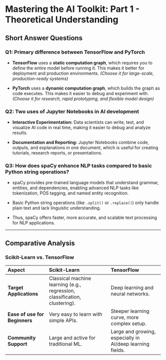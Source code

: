 <!-- This file contains the written answers for Part 1 of the assignment. -->

# Mastering the AI Toolkit: Part 1 - Theoretical Understanding

## Short Answer Questions

### Q1: Primary difference between TensorFlow and PyTorch

*   **TensorFlow** uses a **static computation graph**, which requires you to define the entire model before running it. This makes it better for deployment and production environments.
    *(Choose it for large-scale, production-ready systems)*

*   **PyTorch** uses a **dynamic computation graph**, which builds the graph as code executes. This makes it easier to debug and experiment with.
    *(Choose it for research, rapid prototyping, and flexible model design)*

### Q2: Two uses of Jupyter Notebooks in AI development

*   **Interactive Experimentation:** Data scientists can write, test, and visualize AI code in real time, making it easier to debug and analyze results.

*   **Documentation and Reporting:** Jupyter Notebooks combine code, outputs, and explanations in one document, which is useful for creating tutorials, research reports, or presentations.

### Q3: How does spaCy enhance NLP tasks compared to basic Python string operations?

*   spaCy provides pre-trained language models that understand grammar, entities, and dependencies, enabling advanced NLP tasks like tokenization, POS tagging, and named entity recognition.

*   Basic Python string operations (like `.split()` or `.replace()`) only handle plain text and lack linguistic understanding.

*   Thus, spaCy offers faster, more accurate, and scalable text processing for NLP applications.

---

## Comparative Analysis

### Scikit-Learn vs. TensorFlow

| Aspect | Scikit-Learn | TensorFlow |
| :--- | :--- | :--- |
| **Target Applications** | Classical machine learning (e.g., regression, classification, clustering). | Deep learning and neural networks. |
| **Ease of use for Beginners** | Very easy to learn with simple APIs. | Steeper learning curve, more complex setup. |
| **Community Support** | Large and active for traditional ML. | Large and growing, especially in AI/deep learning fields. |